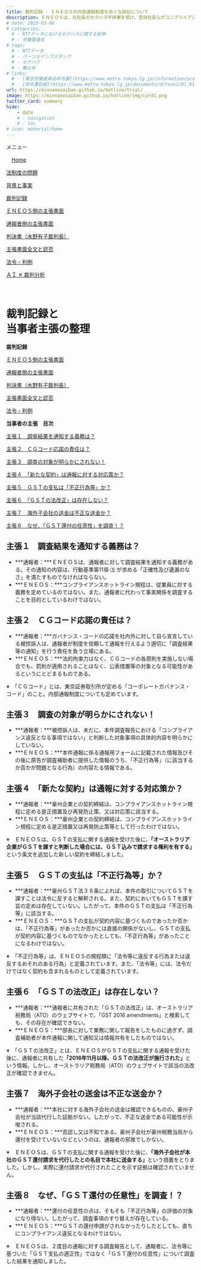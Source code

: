 ```yaml
---
title: 裁判記録 - ＥＮＥＯＳの内部通報制度をめぐる訴訟について
description: ＥＮＥＯＳは、元社長のセクハラ不祥事を受け、宮田社長らがコンプライアンス徹底を表明しましたが、通報者への「法改正があった」との虚偽通知という問題に正面から向き合っていません。この問題について株主総会で問題提起をします。
# date: 2023-03-06
# categories:
  # - NTTデータにおけるセクハラに関する紛争
  # - 労働委員会
# tags:
  # - NTTデータ
  # - パーソルテンプスタッフ
  # - セクハラ
  # - 雇止め
# links:
  # - [東京労働委員会命令書](https://www.metro.tokyo.lg.jp/information/press/2024/03/2024030701)
  # - [命令書別紙](https://www.metro.tokyo.lg.jp/documents/d/tosei/01_01b_02)
url: https://minnanosaiban.github.io/hotline/trial/
image: https://minnanosaiban.github.io/hotline/img/card1.png
twitter_card: summary
hide:
    - date
    # - navigation
    # - toc
# icon: material/home
---
```


<div class="hamburger" onclick="toggleMenu()"> <i class="fa-solid fa-bars"></i> メニュー</div>
<div id="mobileMenu" class="mobile-menu">
<p class="smaller">
<i class="fa-solid fa-house"></i>　<a href="https://minnanosaiban.github.io/hotline/" class="arrow-link">Home</a></p>
<p class="smaller">
<i class="bi bi-chevron-compact-right"></i> <a href="https://minnanosaiban.github.io/hotline/summary/" class="arrow-link">法制度の問題</a></p>
<p class="smaller">
<i class="bi bi-chevron-compact-right"></i> <a href="https://minnanosaiban.github.io/hotline/fact/" class="arrow-link">背景と事実</a></p>
<p class="smaller">
<i class="bi bi-chevron-compact-right"></i> <a href="https://minnanosaiban.github.io/hotline/trial/" class="arrow-link">裁判記録</a></p>
<p class="smaller pad1">
<i class="bi bi-chevron-compact-right"></i> <a href="https://minnanosaiban.github.io/hotline/trial/eneos/" class="arrow-link">ＥＮＥＯＳ側の主張書面</a></p>
<p class="smaller pad1">
<i class="bi bi-chevron-compact-right"></i> <a href="https://minnanosaiban.github.io/hotline/trial/whistleblower/" class="arrow-link">通報者側の主張書面</a></p>
<p class="smaller pad1">
<i class="bi bi-chevron-compact-right"></i> <a href="https://minnanosaiban.github.io/hotline/trial/judgement_2025/" class="arrow-link">判決書（水野有子裁判長）</a></p>
<p class="smaller pad1">
<i class="bi bi-chevron-compact-right"></i> <a href="https://minnanosaiban.github.io/eneos-saiban/argument.html" class="arrow-link">主張書面全文と認否</a></p>
<p class="smaller pad1">
<i class="bi bi-chevron-compact-right"></i> <a href="https://minnanosaiban.github.io/hotline/trial/document/" class="arrow-link">法令・判例</a></p>
<p class="smaller">
<i class="bi bi-chevron-compact-right"></i> <a href="https://minnanosaiban.github.io/hotline/generativeai/" class="arrow-link">ＡＩ ✕ 裁判分析</a></p>
</div>

<div class="width-40" markdown>

<p>
  <a href="https://twitter.com/share?url=https://minnanosaiban.github.io/hotline/trial/ &text=裁判記録 - ＥＮＥＯＳの内部通報制度をめぐる訴訟について"
     target="_blank" class="x-share" style="color: #FFFFFF;">
    <i class="fa-brands fa-x-twitter"></i> でシェア
  </a>
</p>

# 裁判記録と<br>当事者主張の整理

<div class="margin08 smaller" markdown>
<p class="smaller">
<b>裁判記録</b>
</p>
<p class="smaller"><i class="bi bi-chevron-compact-right"></i> 
<a href="https://minnanosaiban.github.io/hotline/trial/eneos/" class="arrow-link" >
ＥＮＥＯＳ側の主張書面</a></p>
<p class="smaller"><i class="bi bi-chevron-compact-right"></i> 
<a href="https://minnanosaiban.github.io/hotline/trial/whistleblower/" class="arrow-link" >
通報者側の主張書面</a></p>
<p class="smaller"><i class="bi bi-chevron-compact-right"></i> 
<a href="https://minnanosaiban.github.io/hotline/trial/judgement_2025/" class="arrow-link" >
判決書（水野有子裁判長）</a></p>
<p class="smaller"><i class="bi bi-chevron-compact-right"></i> 
<a href="https://minnanosaiban.github.io/eneos-saiban/argument.html" class="arrow-link" >
主張書面全文と認否</a></p>
<p class="smaller"><i class="bi bi-chevron-compact-right"></i> 
<a href="https://minnanosaiban.github.io/hotline/trial/document/" class="arrow-link" >
法令・判例</a></p>
</div>

<div class="margin08" markdown>
<p class="smaller">
<b>当事者の主張　目次</b>
</p>
<p class="smaller">
<a href="https://minnanosaiban.github.io/hotline/trial/#1" class="arrow-link" >
主張１　調査結果を通知する義務は？</a></p>
<p class="smaller">
<a href="https://minnanosaiban.github.io/hotline/trial/#2" class="arrow-link" >
主張２　ＣＧコード応諾の責任は？</a></p>
<p class="smaller">
<a href="https://minnanosaiban.github.io/hotline/trial/#3" class="arrow-link" >
主張３　調査の対象が明らかにされない！</a></p>
<p class="smaller">
<a href="https://minnanosaiban.github.io/hotline/trial/#4" class="arrow-link" >
主張４　「新たな契約」は通報に対する対応策か？</a></p>
<p class="smaller">
<a href="https://minnanosaiban.github.io/hotline/trial/#5" class="arrow-link" >
主張５　ＧＳＴの支払は「不正行為等」か？</a></p>
<p class="smaller">
<a href="https://minnanosaiban.github.io/hotline/trial/#6" class="arrow-link" >
主張６　「ＧＳＴの法改正」は存在しない？</a></p>
<p class="smaller">
<a href="https://minnanosaiban.github.io/hotline/trial/#7" class="arrow-link" >
主張７　海外子会社の送金は不正な送金か？</a></p>
<p class="smaller">
<a href="https://minnanosaiban.github.io/hotline/trial/#8" class="arrow-link" >
主張８　なぜ、「ＧＳＴ還付の任意性」を調査！？</a></p>
</div>

<a name="1"></a>
## 主張１　調査結果を通知する義務は？

 - ***通報者：***ＥＮＥＯＳは、通報者に対して調査結果を通知する義務がある。その通知の内容は、行動基準第11項 ⑶ が求める「正確性及び遺漏のなさ」を満たすものでなければならない。
 - ***ＥＮＥＯＳ：***コンプライアンスホットライン規程は、従業員に対する義務を定めているのではない。また、通報者に代わって事実関係を調査することを目的としているわけではない。

<a name="2"></a>
## 主張２　ＣＧコード応諾の責任は？
 - ***通報者：***ガバナンス・コードの応諾を社内外に対して自ら宣言している被控訴人は、通報者が制度を信頼して通報を行えるよう適切に「調査結果等の通知」を行う責任を負う立場にある。
 - ***ＥＮＥＯＳ：***法的拘束力はなく、ＣＧコードの各原則を実施しない場合でも、罰則が適用されることはなく、公表措置等の対象となる可能性があるというにとどまるものである。
<p  class="list smallest">
※　「ＣＧコード」とは、東京証券取引所が定める「コーポレートガバナンス・コード」のこと。内部通報制度についても定めています。</p>

<a name="3"></a>
## 主張３　調査の対象が明らかにされない！

 - ***通報者：***被控訴人は、未だに、本件調査報告における「コンプライアンス違反となる事項ではない」と判断した対象事項の具体的内容を明らかにしていない。
 - ***ＥＮＥＯＳ：***本件通報に係る通報用フォームに記載された情報及びその後に原告が調査補助者に提供した情報のうち、「不正行為等」（に該当するか否かが問題となる行為）の内容たる情報である。

<a name="4"></a>
## 主張４　「新たな契約」は通報に対する対応策か？
 - ***通報者：***豪州企業との契約締結は、コンプライアンスホットライン規程に定める是正措置及び再発防止策、又は対応策に該当する。
 - ***ＥＮＥＯＳ：***豪州企業との契約締結は、コンプライアンスホットライン規程に定める是正措置又は再発防止策等として行ったわけではない。
<p  class="list smallest">
※　ＥＮＥＯＳは、ＧＳＴの支払に関する通報を受けた後に、<b>「オーストラリア企業がＧＳＴを課すと判断した場合には、ＧＳＴ込みで請求する権利を有する」</b>という条文を追加した新しい契約を締結しました。</p>

<a name="5"></a>
## 主張５　ＧＳＴの支払は「不正行為等」か？
 - ***通報者：***豪州ＧＳＴ法３８条によれば、本件の取引についてＧＳＴを課すことは法令に反すると解釈される。また、契約においてもＧＳＴを課す旨の定めは存在していない。したがって、本件のＧＳＴの支払は「不正行為等」に該当する。
 - ***ＥＮＥＯＳ：***ＧＳＴの支払が契約内容に基づくものであったか否かは、「不正行為等」があったか否かには直接の関係がないし、ＧＳＴの支払が契約内容に基づくものでなかったとしても、「不正行為等」があったことになるわけではない。
<p  class="list smallest">
※　「不正行為等」は、ＥＮＥＯＳの規程類に「法令等に違反する行為または違反するおそれのある行為」と定義されています。また、「法令等」には、法令だけではなく契約も含まれるものとして定義されています。</p>
 
<a name="6"></a>
## 主張６　「ＧＳＴの法改正」は存在しない？
 - ***通報者：***通報者に共有された「ＧＳＴの法改正」は、オーストラリア税務局（ATO）のウェブサイトで、「GST 2016 amendments」と検索しても、その存在が確認できない。
 - ***ＥＮＥＯＳ：***部長に対して業務に関して報告をしたものに過ぎず、調査補助者が本件通報に関して通知又は情報共有をしたものではない。
<p  class="list smallest">
※　「ＧＳＴの法改正」とは、ＥＮＥＯＳがＧＳＴの支払に関する通報を受けた後に、通報者に共有した<b>「2016年11月以降、ＧＳＴの法改正が施行された」</b>という情報。しかし、オーストラリア税務局（ATO）のウェブサイトで該当の法改正が確認できません。</p>

<a name="7"></a>
## 主張７　海外子会社の送金は不正な送金か？
 - ***通報者：***本社に対する海外子会社の送金は確認できるものの、豪州子会社が当該代行した証拠がない。したがって、不正な送金である可能性が示唆される。
 - ***ＥＮＥＯＳ：***否認し又は不知である。豪州子会社が豪州税務当局から還付を受けていないなどというのは、通報者の邪推でしかない。
<p  class="list smallest">
※　ＥＮＥＯＳは、ＧＳＴの支払に関する通報を受けた後に、<b>「海外子会社が本社のＧＳＴ還付請求を代行したとの名目で本社に送金する」</b>という措置をとりました。しかし、実際に還付請求が代行されたことを示す証拠は確認されていません。</p>

<a name="8"></a>
## 主張８　なぜ、「ＧＳＴ還付の任意性」を調査！？
 - ***通報者：***還付の任意性の点は、そもそも「不正行為等」の評価の対象になり得ない。したがって、調査事項のすり替えが存在している。
 - ***ＥＮＥＯＳ：***ＧＳＴの還付申請がされなかったりしたとしても、直ちにコンプライアンス違反となるわけではない。
<p  class="list smallest">
※　ＥＮＥＯＳは、２度目の通報に対する調査報告として、通報者に、法令等に基づいた「ＧＳＴ支払の適正性」ではなく「ＧＳＴ還付の任意性」について調査した結果を通知しました。</p>

</div>
